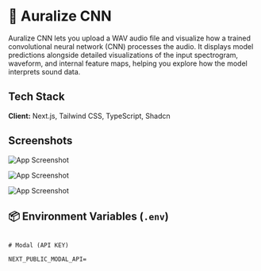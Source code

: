 # 🚀 Auralize CNN

Auralize CNN lets you upload a WAV audio file and visualize how a trained convolutional neural network (CNN) processes the audio. It displays model predictions alongside detailed visualizations of the input spectrogram, waveform, and internal feature maps, helping you explore how the model interprets sound data.

## Tech Stack

**Client:** Next.js, Tailwind CSS, TypeScript, Shadcn

## Screenshots

![App Screenshot](/public/testOne.png)

![App Screenshot](/public/testTwo.png)

![App Screenshot](/public/testThree.png)

## 📦 Environment Variables (`.env`)

```env

# Modal (API KEY)

NEXT_PUBLIC_MODAL_API=

```
